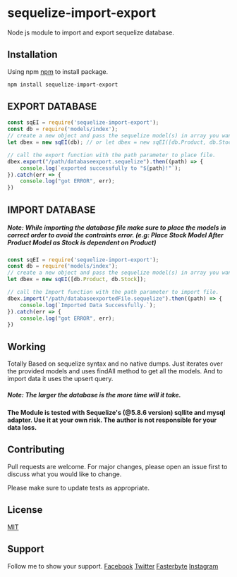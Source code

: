 # sequelize-import-export

Node js module to import and export sequelize database.

## Installation

Using npm [npm](https://www.npmjs.com/package/sequelize-import-export) to install package.

```bash
npm install sequelize-import-export
```

## EXPORT DATABASE

```javascript
const sqEI = require('sequelize-import-export');
const db = require('models/index');
// create a new object and pass the sequelize model(s) in array you want to export or you can also pass an object containing the models
let dbex = new sqEI(db); // or let dbex = new sqEI([db.Product, db.Stock]);

// call the export function with the path parameter to place file.
dbex.export("/path/databaseexport.sequelize").then((path) => {
    console.log(`exported successfully to "${path}!"`);
}).catch(err => {
    console.log("got ERROR", err);
})
```


## IMPORT DATABASE

##### Note: While importing the database file make sure to place the models in correct order to avoid the contraints error. (e.g: Place Stock Model After Product Model as Stock is dependent on Product)

```javascript
const sqEI = require('sequelize-import-export');
const db = require('models/index');
// create a new object and pass the sequelize model(s) in array you want to export or you can also pass an object containing the models
let dbex = new sqEI([db.Product, db.Stock]);

// call the Import function with the path parameter to import file.
dbex.import("/path/databaseexportedFile.sequelize").then((path) => {
    console.log(`Imported Data Successfully.`);
}).catch(err => {
    console.log("got ERROR", err);
})
```


## Working
Totally Based on sequelize syntax and no native dumps. Just iterates over the provided models and uses findAll method to get all the models.
And to import data it uses the upsert query.
##### Note: The larger the database is the more time will it take.


#### The Module is tested with Sequelize's (@5.8.6 version) sqllite and mysql adapter. Use it at your own risk. The author is not responsible for your data loss.


## Contributing
Pull requests are welcome. For major changes, please open an issue first to discuss what you would like to change.

Please make sure to update tests as appropriate.

## License
[MIT](https://choosealicense.com/licenses/mit/)

## Support

Follow me to show your support.
[Facebook](https://www.facebook.com/lafanggaparinda)
[Twitter](https://twitter.com/billdarwaza)
[Fasterbyte](https://fasterbyte.net)
[Instagram](https://www.instagram.com/teacher_of_teachers)
